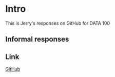 


# Intro
This is Jerry's responses on GitHub for DATA 100


## Informal responses

## Link

[GitHub](http://github.com)
